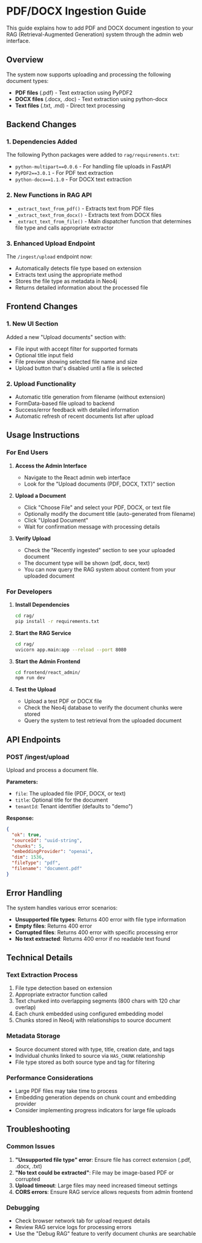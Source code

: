 # PDF/DOCX Ingestion Guide

This guide explains how to add PDF and DOCX document ingestion to your RAG (Retrieval-Augmented Generation) system through the admin web interface.

## Overview

The system now supports uploading and processing the following document types:

- **PDF files** (.pdf) - Text extraction using PyPDF2
- **DOCX files** (.docx, .doc) - Text extraction using python-docx
- **Text files** (.txt, .md) - Direct text processing

## Backend Changes

### 1. Dependencies Added

The following Python packages were added to `rag/requirements.txt`:

- `python-multipart==0.0.6` - For handling file uploads in FastAPI
- `PyPDF2==3.0.1` - For PDF text extraction
- `python-docx==1.1.0` - For DOCX text extraction

### 2. New Functions in RAG API

- `_extract_text_from_pdf()` - Extracts text from PDF files
- `_extract_text_from_docx()` - Extracts text from DOCX files
- `_extract_text_from_file()` - Main dispatcher function that determines file type and calls appropriate extractor

### 3. Enhanced Upload Endpoint

The `/ingest/upload` endpoint now:

- Automatically detects file type based on extension
- Extracts text using the appropriate method
- Stores the file type as metadata in Neo4j
- Returns detailed information about the processed file

## Frontend Changes

### 1. New UI Section

Added a new "Upload documents" section with:

- File input with accept filter for supported formats
- Optional title input field
- File preview showing selected file name and size
- Upload button that's disabled until a file is selected

### 2. Upload Functionality

- Automatic title generation from filename (without extension)
- FormData-based file upload to backend
- Success/error feedback with detailed information
- Automatic refresh of recent documents list after upload

## Usage Instructions

### For End Users

1. **Access the Admin Interface**
   - Navigate to the React admin web interface
   - Look for the "Upload documents (PDF, DOCX, TXT)" section

2. **Upload a Document**
   - Click "Choose File" and select your PDF, DOCX, or text file
   - Optionally modify the document title (auto-generated from filename)
   - Click "Upload Document"
   - Wait for confirmation message with processing details

3. **Verify Upload**
   - Check the "Recently ingested" section to see your uploaded document
   - The document type will be shown (pdf, docx, text)
   - You can now query the RAG system about content from your uploaded document

### For Developers

1. **Install Dependencies**

   ```bash
   cd rag/
   pip install -r requirements.txt
   ```

2. **Start the RAG Service**

   ```bash
   cd rag/
   uvicorn app.main:app --reload --port 8080
   ```

3. **Start the Admin Frontend**

   ```bash
   cd frontend/react_admin/
   npm run dev
   ```

4. **Test the Upload**
   - Upload a test PDF or DOCX file
   - Check the Neo4j database to verify the document chunks were stored
   - Query the system to test retrieval from the uploaded document

## API Endpoints

### POST /ingest/upload

Upload and process a document file.

**Parameters:**

- `file`: The uploaded file (PDF, DOCX, or text)
- `title`: Optional title for the document
- `tenantId`: Tenant identifier (defaults to "demo")

**Response:**

```json
{
  "ok": true,
  "sourceId": "uuid-string",
  "chunks": 5,
  "embeddingProvider": "openai",
  "dim": 1536,
  "fileType": "pdf",
  "filename": "document.pdf"
}
```

## Error Handling

The system handles various error scenarios:

- **Unsupported file types**: Returns 400 error with file type information
- **Empty files**: Returns 400 error
- **Corrupted files**: Returns 400 error with specific processing error
- **No text extracted**: Returns 400 error if no readable text found

## Technical Details

### Text Extraction Process

1. File type detection based on extension
2. Appropriate extractor function called
3. Text chunked into overlapping segments (800 chars with 120 char overlap)
4. Each chunk embedded using configured embedding model
5. Chunks stored in Neo4j with relationships to source document

### Metadata Storage

- Source document stored with type, title, creation date, and tags
- Individual chunks linked to source via `HAS_CHUNK` relationship
- File type stored as both source type and tag for filtering

### Performance Considerations

- Large PDF files may take time to process
- Embedding generation depends on chunk count and embedding provider
- Consider implementing progress indicators for large file uploads

## Troubleshooting

### Common Issues

1. **"Unsupported file type" error**: Ensure file has correct extension (.pdf, .docx, .txt)
2. **"No text could be extracted"**: File may be image-based PDF or corrupted
3. **Upload timeout**: Large files may need increased timeout settings
4. **CORS errors**: Ensure RAG service allows requests from admin frontend

### Debugging

- Check browser network tab for upload request details
- Review RAG service logs for processing errors
- Use the "Debug RAG" feature to verify document chunks are searchable
